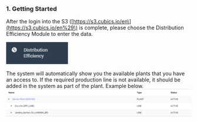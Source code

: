 ### 1. Getting Started

After the login into the S3 \([https://s3.cubics.io/en\](https://s3.cubics.io/en%29\) is complete, please choose the Distribution Efficiency Module to enter the data.

![](/assets/import11.png)

The system will automatically show you the available plants that you have an access to. If the required production line is not available, it should be added in the system as part of the plant. Example below.![](/assets/import12.png)

